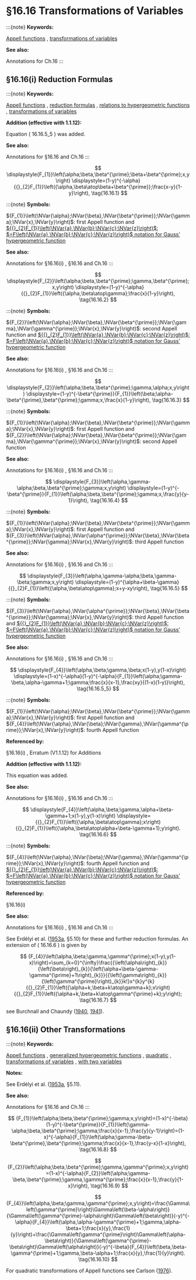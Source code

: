 # §16.16 Transformations of Variables

:::{note}
**Keywords:**

[Appell functions](http://dlmf.nist.gov/search/search?q=Appell%20functions) , [transformations of variables](http://dlmf.nist.gov/search/search?q=transformations%20of%20variables)

**See also:**

Annotations for Ch.16
:::


## §16.16(i) Reduction Formulas

:::{note}
**Keywords:**

[Appell functions](http://dlmf.nist.gov/search/search?q=Appell%20functions) , [reduction formulas](http://dlmf.nist.gov/search/search?q=reduction%20formulas) , [relations to hypergeometric functions](http://dlmf.nist.gov/search/search?q=relations%20to%20hypergeometric%20functions) , [transformations of variables](http://dlmf.nist.gov/search/search?q=transformations%20of%20variables)

**Addition (effective with 1.1.12):**

Equation ( 16.16.5_5 ) was added.

**See also:**

Annotations for §16.16 and Ch.16
:::

<a id="EGx1"></a>

$$
\displaystyle{F_{1}}\left(\alpha;\beta,\beta^{\prime};\beta+\beta^{\prime};x,y\right) \displaystyle=(1-y)^{-\alpha}{{}_{2}F_{1}}\left({\alpha,\beta\atop\beta+\beta^{\prime}};\frac{x-y}{1-y}\right), \tag{16.16.1}
$$

:::{note}
**Symbols:**

${F_{1}}\left(\NVar{\alpha};\NVar{\beta},\NVar{\beta^{\prime}};\NVar{\gamma};\NVar{x},\NVar{y}\right)$: first Appell function and [${{}_{2}F_{1}}\left(\NVar{a},\NVar{b};\NVar{c};\NVar{z}\right)$: $=F\left(\NVar{a},\NVar{b};\NVar{c};\NVar{z}\right)$ notation for Gauss’ hypergeometric function](./16.2.md "§16.2 Definition and Analytic Properties ‣ Generalized Hypergeometric Functions ‣ Chapter 16 Generalized Hypergeometric Functions and Meijer 𝐺-Function")

**See also:**

Annotations for §16.16(i) , §16.16 and Ch.16
:::

$$
\displaystyle{F_{2}}\left(\alpha;\beta,\beta^{\prime};\gamma,\beta^{\prime};x,y\right) \displaystyle=(1-y)^{-\alpha}{{}_{2}F_{1}}\left({\alpha,\beta\atop\gamma};\frac{x}{1-y}\right), \tag{16.16.2}
$$

:::{note}
**Symbols:**

${F_{2}}\left(\NVar{\alpha};\NVar{\beta},\NVar{\beta^{\prime}};\NVar{\gamma},\NVar{\gamma^{\prime}};\NVar{x},\NVar{y}\right)$: second Appell function and [${{}_{2}F_{1}}\left(\NVar{a},\NVar{b};\NVar{c};\NVar{z}\right)$: $=F\left(\NVar{a},\NVar{b};\NVar{c};\NVar{z}\right)$ notation for Gauss’ hypergeometric function](./16.2.md "§16.2 Definition and Analytic Properties ‣ Generalized Hypergeometric Functions ‣ Chapter 16 Generalized Hypergeometric Functions and Meijer 𝐺-Function")

**See also:**

Annotations for §16.16(i) , §16.16 and Ch.16
:::

$$
\displaystyle{F_{2}}\left(\alpha;\beta,\beta^{\prime};\gamma,\alpha;x,y\right) \displaystyle=(1-y)^{-\beta^{\prime}}{F_{1}}\left(\beta;\alpha-\beta^{\prime},\beta^{\prime};\gamma;x,\frac{x}{1-y}\right), \tag{16.16.3}
$$

:::{note}
**Symbols:**

${F_{1}}\left(\NVar{\alpha};\NVar{\beta},\NVar{\beta^{\prime}};\NVar{\gamma};\NVar{x},\NVar{y}\right)$: first Appell function and ${F_{2}}\left(\NVar{\alpha};\NVar{\beta},\NVar{\beta^{\prime}};\NVar{\gamma},\NVar{\gamma^{\prime}};\NVar{x},\NVar{y}\right)$: second Appell function

**See also:**

Annotations for §16.16(i) , §16.16 and Ch.16
:::

$$
\displaystyle{F_{3}}\left(\alpha,\gamma-\alpha;\beta,\beta^{\prime};\gamma;x,y\right) \displaystyle=(1-y)^{-\beta^{\prime}}{F_{1}}\left(\alpha;\beta,\beta^{\prime};\gamma;x,\frac{y}{y-1}\right), \tag{16.16.4}
$$

:::{note}
**Symbols:**

${F_{1}}\left(\NVar{\alpha};\NVar{\beta},\NVar{\beta^{\prime}};\NVar{\gamma};\NVar{x},\NVar{y}\right)$: first Appell function and ${F_{3}}\left(\NVar{\alpha},\NVar{\alpha^{\prime}};\NVar{\beta},\NVar{\beta^{\prime}};\NVar{\gamma};\NVar{x},\NVar{y}\right)$: third Appell function

**See also:**

Annotations for §16.16(i) , §16.16 and Ch.16
:::

$$
\displaystyle{F_{3}}\left(\alpha,\gamma-\alpha;\beta,\gamma-\beta;\gamma;x,y\right) \displaystyle=(1-y)^{\alpha+\beta-\gamma}{{}_{2}F_{1}}\left({\alpha,\beta\atop\gamma};x+y-xy\right), \tag{16.16.5}
$$

:::{note}
**Symbols:**

${F_{3}}\left(\NVar{\alpha},\NVar{\alpha^{\prime}};\NVar{\beta},\NVar{\beta^{\prime}};\NVar{\gamma};\NVar{x},\NVar{y}\right)$: third Appell function and [${{}_{2}F_{1}}\left(\NVar{a},\NVar{b};\NVar{c};\NVar{z}\right)$: $=F\left(\NVar{a},\NVar{b};\NVar{c};\NVar{z}\right)$ notation for Gauss’ hypergeometric function](./16.2.md "§16.2 Definition and Analytic Properties ‣ Generalized Hypergeometric Functions ‣ Chapter 16 Generalized Hypergeometric Functions and Meijer 𝐺-Function")

**See also:**

Annotations for §16.16(i) , §16.16 and Ch.16
:::

$$
\displaystyle{F_{4}}\left(\alpha,\beta;\gamma,\beta;x(1-y),y(1-x)\right) \displaystyle=(1-x)^{-\alpha}(1-y)^{-\alpha}{F_{1}}\left(\alpha;\gamma-\beta,\alpha-\gamma+1;\gamma;\frac{x}{x-1},\frac{xy}{(1-x)(1-y)}\right), \tag{16.16.5_5}
$$

:::{note}
**Symbols:**

${F_{1}}\left(\NVar{\alpha};\NVar{\beta},\NVar{\beta^{\prime}};\NVar{\gamma};\NVar{x},\NVar{y}\right)$: first Appell function and ${F_{4}}\left(\NVar{\alpha},\NVar{\beta};\NVar{\gamma},\NVar{\gamma^{\prime}};\NVar{x},\NVar{y}\right)$: fourth Appell function

**Referenced by:**

§16.16(i) , Erratum (V1.1.12) for Additions

**Addition (effective with 1.1.12):**

This equation was added.

**See also:**

Annotations for §16.16(i) , §16.16 and Ch.16
:::

$$
\displaystyle{F_{4}}\left(\alpha,\beta;\gamma,\alpha+\beta-\gamma+1;x(1-y),y(1-x)\right) \displaystyle={{}_{2}F_{1}}\left({\alpha,\beta\atop\gamma};x\right){{}_{2}F_{1}}\left({\alpha,\beta\atop\alpha+\beta-\gamma+1};y\right). \tag{16.16.6}
$$

:::{note}
**Symbols:**

${F_{4}}\left(\NVar{\alpha},\NVar{\beta};\NVar{\gamma},\NVar{\gamma^{\prime}};\NVar{x},\NVar{y}\right)$: fourth Appell function and [${{}_{2}F_{1}}\left(\NVar{a},\NVar{b};\NVar{c};\NVar{z}\right)$: $=F\left(\NVar{a},\NVar{b};\NVar{c};\NVar{z}\right)$ notation for Gauss’ hypergeometric function](./16.2.md "§16.2 Definition and Analytic Properties ‣ Generalized Hypergeometric Functions ‣ Chapter 16 Generalized Hypergeometric Functions and Meijer 𝐺-Function")

**Referenced by:**

§16.16(i)

**See also:**

Annotations for §16.16(i) , §16.16 and Ch.16
:::

See Erdélyi et al. ([1953a](./bib/E.html#bib751 "Higher Transcendental Functions. Vol. I"), §5.10) for these and further reduction formulas. An extension of ( 16.16.6 ) is given by


<a id="E7"></a>
$$
{F_{4}}\left(\alpha,\beta;\gamma,\gamma^{\prime};x(1-y),y(1-x)\right)=\sum_{k=0}^{\infty}\frac{{\left(\alpha\right)_{k}}{\left(\beta\right)_{k}}{\left(\alpha+\beta-\gamma-\gamma^{\prime}+1\right)_{k}}}{{\left(\gamma\right)_{k}}{\left(\gamma^{\prime}\right)_{k}}k!}x^{k}y^{k}{{}_{2}F_{1}}\left({\alpha+k,\beta+k\atop\gamma+k};x\right){{}_{2}F_{1}}\left({\alpha+k,\beta+k\atop\gamma^{\prime}+k};y\right); \tag{16.16.7}
$$

see Burchnall and Chaundy ([1940](./bib/B.html#bib380 "Expansions of Appell’s double hypergeometric functions"), [1941](./bib/B.html#bib381 "Expansions of Appell’s double hypergeometric functions. II")).


## §16.16(ii) Other Transformations

:::{note}
**Keywords:**

[Appell functions](http://dlmf.nist.gov/search/search?q=Appell%20functions) , [generalized hypergeometric functions](http://dlmf.nist.gov/search/search?q=generalized%20hypergeometric%20functions) , [quadratic](http://dlmf.nist.gov/search/search?q=quadratic) , [transformations of variables](http://dlmf.nist.gov/search/search?q=transformations%20of%20variables) , [with two variables](http://dlmf.nist.gov/search/search?q=with%20two%20variables)

**Notes:**

See Erdélyi et al. ([1953a](./bib/E.html#bib751 "Higher Transcendental Functions. Vol. I"), §5.11).

**See also:**

Annotations for §16.16 and Ch.16
:::


<a id="E8"></a>
$$
{F_{1}}\left(\alpha;\beta,\beta^{\prime};\gamma;x,y\right)=(1-x)^{-\beta}(1-y)^{-\beta^{\prime}}{F_{1}}\left(\gamma-\alpha;\beta,\beta^{\prime};\gamma;\frac{x}{x-1},\frac{y}{y-1}\right)=(1-x)^{-\alpha}{F_{1}}\left(\alpha;\gamma-\beta-\beta^{\prime},\beta^{\prime};\gamma;\frac{x}{x-1},\frac{y-x}{1-x}\right), \tag{16.16.8}
$$


<a id="E9"></a>
$$
{F_{2}}\left(\alpha;\beta,\beta^{\prime};\gamma,\gamma^{\prime};x,y\right)=(1-x)^{-\alpha}{F_{2}}\left(\alpha;\gamma-\beta,\beta^{\prime};\gamma,\gamma^{\prime};\frac{x}{x-1},\frac{y}{1-x}\right), \tag{16.16.9}
$$


<a id="E10"></a>
$$
{F_{4}}\left(\alpha,\beta;\gamma,\gamma^{\prime};x,y\right)=\frac{\Gamma\left(\gamma^{\prime}\right)\Gamma\left(\beta-\alpha\right)}{\Gamma\left(\gamma^{\prime}-\alpha\right)\Gamma\left(\beta\right)}(-y)^{-\alpha}{F_{4}}\left(\alpha,\alpha-\gamma^{\prime}+1;\gamma,\alpha-\beta+1;\frac{x}{y},\frac{1}{y}\right)+\frac{\Gamma\left(\gamma^{\prime}\right)\Gamma\left(\alpha-\beta\right)}{\Gamma\left(\gamma^{\prime}-\beta\right)\Gamma\left(\alpha\right)}(-y)^{-\beta}{F_{4}}\left(\beta,\beta-\gamma^{\prime}+1;\gamma,\beta-\alpha+1;\frac{x}{y},\frac{1}{y}\right). \tag{16.16.10}
$$

For quadratic transformations of Appell functions see Carlson ([1976](./bib/C.html#bib432 "Quadratic transformations of Appell functions")).
